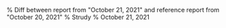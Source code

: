 % Diff between report from "October 21, 2021" and reference report from "October 20, 2021"
% Strudy
% October 21, 2021


